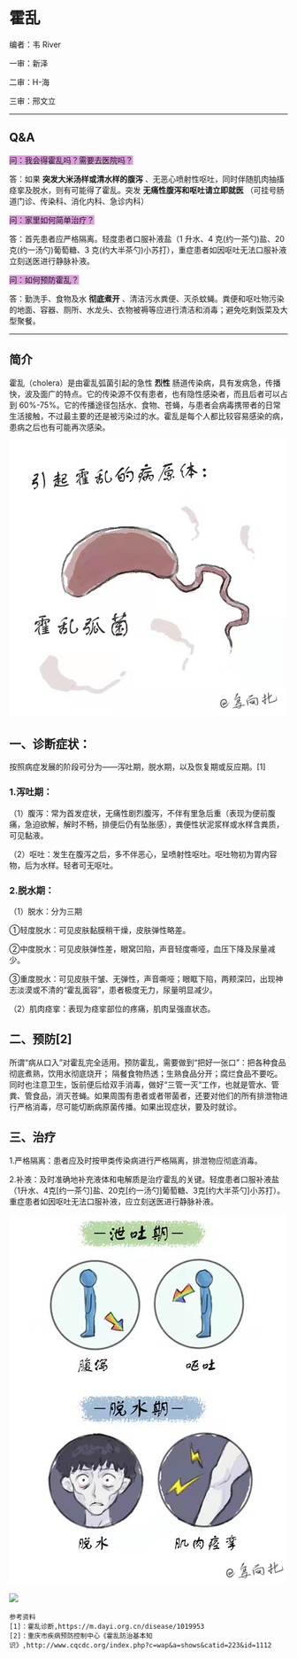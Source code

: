 # 霍乱

编者：韦 River

一审：新泽

二审：H-海

三审：邢文立

---

## Q&A

<font style="background: Plum">问：我会得霍乱吗？需要去医院吗？</font>

答：如果 **突发大米汤样或清水样的腹泻** 、无恶心喷射性呕吐，同时伴随肌肉抽搐痉挛及脱水，则有可能得了霍乱。突发 **无痛性腹泻和呕吐请立即就医** （可挂号肠道门诊、传染科、消化内科、急诊内科）

<font style="background: Plum">问：家里如何简单治疗？</font>

答：首先患者应严格隔离。轻度患者口服补液盐（1 升水、4 克(约一茶勺)盐、20 克(约一汤勺)葡萄糖、3 克(约大半茶勺)小苏打），重症患者如因呕吐无法口服补液立刻送医进行静脉补液。

<font style="background: Plum">问：如何预防霍乱？</font>

答：勤洗手、食物及水 **彻底煮开** 、清洁污水粪便、灭杀蚊蝇。粪便和呕吐物污染的地面、容器、厕所、水龙头、衣物被褥等应进行清洁和消毒；避免吃剩饭菜及大型聚餐。 

---

## 简介

霍乱（cholera）是由霍乱弧菌引起的急性 **烈性** 肠道传染病，具有发病急，传播快，波及面广的特点。它的传染源不仅有患者，也有隐性感染者，而且后者可以占到 60%-75%。它的传播途径包括水、食物、苍蝇，与患者会病毒携带者的日常生活接触，不过最主要的还是被污染过的水。霍乱是每个人都比较容易感染的病，患病之后也有可能再次感染。

![](..\pics\01-01.png)

## 一、诊断症状：

按照病症发展的阶段可分为——泻吐期，脱水期，以及恢复期或反应期。[1]

### 1.泻吐期：

（1）腹泻：常为首发症状，无痛性剧烈腹泻，不伴有里急后重（表现为便前腹痛，急迫欲解，解时不畅，排便后仍有坠胀感），粪便性状泥浆样或水样含粪质，可见黏液。

 （2）呕吐：发生在腹泻之后，多不伴恶心，呈喷射性呕吐。呕吐物初为胃内容物，后为水样。轻者可无呕吐。

### 2.脱水期：

（1）脱水：分为三期

①轻度脱水：可见皮肤黏膜稍干燥，皮肤弹性略差。

②中度脱水：可见皮肤弹性差，眼窝凹陷，声音轻度嘶哑，血压下降及尿量减少。

③重度脱水：可见皮肤干皱、无弹性，声音嘶哑；眼眶下陷，两颊深凹，出现神志淡漠或不清的“霍乱面容”，患者极度无力，尿量明显减少。

（2）肌肉痉挛：表现为痉挛部位的疼痛，肌肉呈强直状态。

## 二、预防[2]

所谓“病从口入”对霍乱完全适用。预防霍乱，需要做到“把好一张口”：把各种食品彻底煮熟，饮用水彻底烧开； 隔餐食物热透；生熟食品分开；腐烂食品不要吃。同时也注意卫生，饭前便后给双手消毒，做好“三管一灭”工作，也就是管水、管粪、管食品，消灭苍蝇。如果周围有患者或者带菌者，还要对他们的所有排泄物进行严格消毒，尽可能切断病原菌传播。如果出现症状，要及时就诊。

## 三、治疗

1.严格隔离：患者应及时按甲类传染病进行严格隔离，排泄物应彻底消毒。

2.补液：及时准确地补充液体和电解质是治疗霍乱的关键。轻度患者口服补液盐（1升水、4克[约一茶勺]盐、20克[约一汤勺]葡萄糖、3克[约大半茶勺]小苏打）。重症患者如因呕吐无法口服补液，应立刻送医进行静脉补液。

![](..\pics\01-02.png)

![](..\pics\01.png)

 ```
 参考资料
[1]：霍乱诊断,https://m.dayi.org.cn/disease/1019953
[2]：重庆市疾病预防控制中心《霍乱防治基本知识》,http://www.cqcdc.org/index.php?c=wap&a=shows&catid=223&id=1112
 ```
